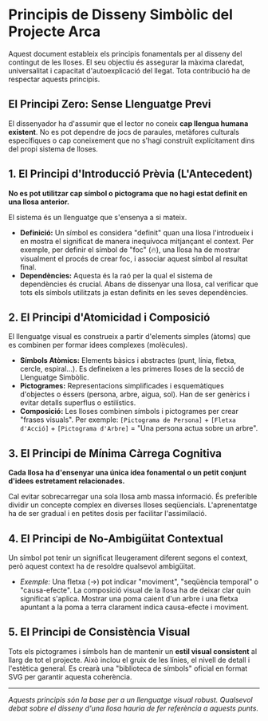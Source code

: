 # Principis de Disseny Simbòlic del Projecte Arca

Aquest document estableix els principis fonamentals per al disseny del contingut de les lloses. El seu objectiu és assegurar la màxima claredat, universalitat i capacitat d'autoexplicació del llegat. Tota contribució ha de respectar aquests principis.

## El Principi Zero: Sense Llenguatge Previ

El dissenyador ha d'assumir que el lector no coneix **cap llengua humana existent**. No es pot dependre de jocs de paraules, metàfores culturals específiques o cap coneixement que no s'hagi construït explícitament dins del propi sistema de lloses.

## 1. El Principi d'Introducció Prèvia (L'Antecedent)

**No es pot utilitzar cap símbol o pictograma que no hagi estat definit en una llosa anterior.**

El sistema és un llenguatge que s'ensenya a si mateix.
*   **Definició:** Un símbol es considera "definit" quan una llosa l'introdueix i en mostra el significat de manera inequívoca mitjançant el context. Per exemple, per definir el símbol de "foc" (🔥), una llosa ha de mostrar visualment el procés de crear foc, i associar aquest símbol al resultat final.
*   **Dependències:** Aquesta és la raó per la qual el sistema de dependències és crucial. Abans de dissenyar una llosa, cal verificar que tots els símbols utilitzats ja estan definits en les seves dependències.

## 2. El Principi d'Atomicidad i Composició

El llenguatge visual es construeix a partir d'elements simples (àtoms) que es combinen per formar idees complexes (molècules).

*   **Símbols Atòmics:** Elements bàsics i abstractes (punt, línia, fletxa, cercle, espiral...). Es defineixen a les primeres lloses de la secció de Llenguatge Simbòlic.
*   **Pictogrames:** Representacions simplificades i esquemàtiques d'objectes o éssers (persona, arbre, aigua, sol). Han de ser genèrics i evitar detalls superflus o estilístics.
*   **Composició:** Les lloses combinen símbols i pictogrames per crear "frases visuals". Per exemple: `[Pictograma de Persona]` + `[Fletxa d'Acció]` + `[Pictograma d'Arbre]` = "Una persona actua sobre un arbre".

## 3. El Principi de Mínima Càrrega Cognitiva

**Cada llosa ha d'ensenyar una única idea fonamental o un petit conjunt d'idees estretament relacionades.**

Cal evitar sobrecarregar una sola llosa amb massa informació. És preferible dividir un concepte complex en diverses lloses seqüencials. L'aprenentatge ha de ser gradual i en petites dosis per facilitar l'assimilació.

## 4. El Principi de No-Ambigüitat Contextual

Un símbol pot tenir un significat lleugerament diferent segons el context, però aquest context ha de resoldre qualsevol ambigüitat.

*   *Exemple:* Una fletxa (→) pot indicar "moviment", "seqüència temporal" o "causa-efecte". La composició visual de la llosa ha de deixar clar quin significat s'aplica. Mostrar una poma caient d'un arbre i una fletxa apuntant a la poma a terra clarament indica causa-efecte i moviment.

## 5. El Principi de Consistència Visual

Tots els pictogrames i símbols han de mantenir un **estil visual consistent** al llarg de tot el projecte. Això inclou el gruix de les línies, el nivell de detall i l'estètica general. Es crearà una "biblioteca de símbols" oficial en format SVG per garantir aquesta coherència.

---
*Aquests principis són la base per a un llenguatge visual robust. Qualsevol debat sobre el disseny d'una llosa hauria de fer referència a aquests punts.*

